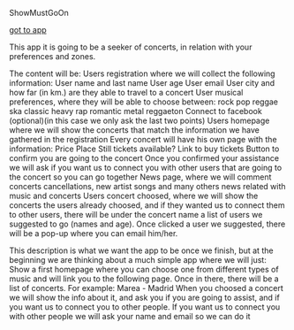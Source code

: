 
ShowMustGoOn

<a href="https://showmustgoon.firebaseapp.com/" target="Showmustgoon">got to app</a>

This app it is going to be a seeker of concerts, in relation with your preferences and zones.

The content will be:
Users registration where we will collect the following information:
User name and last name
User age
User email
User city and how far (in km.) are they able to travel to a concert
User musical preferences, where they will be able to choose between:
rock
pop
reggae
ska
classic
heavy
rap
romantic
metal
reggaeton 
Connect to facebook (optional)(in this case we only ask the last two points)
Users homepage where we will show the concerts that match the information we have gathered in the registration
Every concert will have his own page with the information:
Price
Place
Still tickets available?
Link to buy tickets
Button to confirm you are going to the concert
Once you confirmed your assistance we will ask if you want us to connect you with other users that are going to the concert so you can go together
News page, where we will comment concerts cancellations, new artist songs and many others news related with music and concerts
Users concert choosed, where we will show the concerts the users already choosed,
	and if they wanted us to connect them to other users, there will be under the concert 	name a list of users we suggested to go (names and age). Once clicked a user we 	suggested, there will be a pop-up where you can email him/her.

This description is what we want the app to be once we finish, but at the beginning we are thinking about a much simple app where we will just:
Show a first homepage where you can choose one from different types of music and will link you to the following page.
Once in there, there will be a list of concerts. For example: Marea - Madrid
When you choosed a concert we will show the info about it, and ask you if you are going to assist, and if you want us to connect you to other people.
If you want us to connect you with other people we will ask your name and email so we can do it
